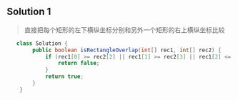 ## Solution 1
> 直接把每个矩形的左下横纵坐标分别和另外一个矩形的右上横纵坐标比较

```java
   class Solution {
        public boolean isRectangleOverlap(int[] rec1, int[] rec2) {
            if (rec1[0] >= rec2[2] || rec1[1] >= rec2[3] || rec1[2] <= rec2[0] || rec1[3] <= rec2[1]) {
                return false;
            }
            return true;
        }
    } 
```